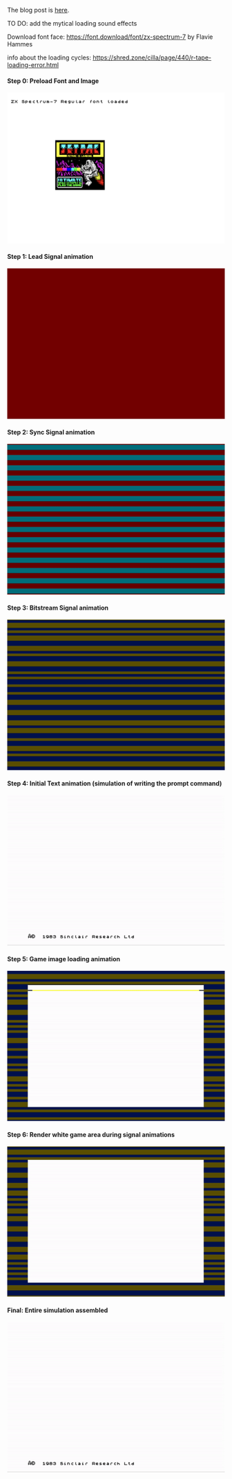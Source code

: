 The blog post is [here](https://creativecode.ricardocastelhano.net/2024-01-01-zxsprectrum-loading-simulation/).

TO DO: add the mytical loading sound effects

Download font face: https://font.download/font/zx-spectrum-7 by Flavie Hammes

info about the loading cycles: https://shred.zone/cilla/page/440/r-tape-loading-error.html

#### Step 0: Preload Font and Image
![Step 0](assets/README_imgs/step0.png)

#### Step 1: Lead Signal animation
![Step 1](assets/README_imgs/step1.gif)

#### Step 2: Sync Signal animation
![Step 2](assets/README_imgs/step2.gif)

#### Step 3: Bitstream Signal animation
![Step 3](assets/README_imgs/step3.gif)

#### Step 4: Initial Text animation (simulation of writing the prompt command)
![Step 4](assets/README_imgs/step4.gif)

#### Step 5: Game image loading animation
![Step 5](assets/README_imgs/step5.gif)

#### Step 6: Render white game area during signal animations
![Step 6](assets/README_imgs/step6.gif)

#### Final: Entire simulation assembled
![Final](assets/README_imgs/step_final.gif)
